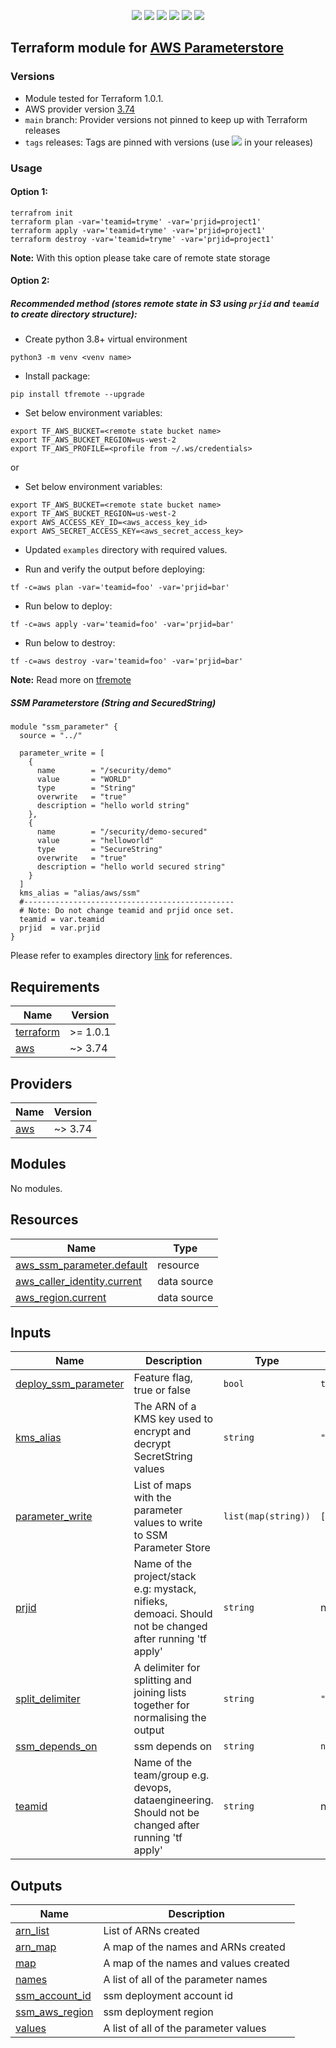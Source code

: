 <p align="center">
    <a href="https://github.com/tomarv2/terraform-aws-parameterstore/actions/workflows/pre-commit.yml" alt="Pre Commit">
        <img src="https://github.com/tomarv2/terraform-aws-parameterstore/actions/workflows/pre-commit.yml/badge.svg?branch=main" /></a>
    <a href="https://www.apache.org/licenses/LICENSE-2.0" alt="license">
        <img src="https://img.shields.io/github/license/tomarv2/terraform-aws-parameterstore" /></a>
    <a href="https://github.com/tomarv2/terraform-aws-parameterstore/tags" alt="GitHub tag">
        <img src="https://img.shields.io/github/v/tag/tomarv2/terraform-aws-parameterstore" /></a>
    <a href="https://github.com/tomarv2/terraform-aws-parameterstore/pulse" alt="Activity">
        <img src="https://img.shields.io/github/commit-activity/m/tomarv2/terraform-aws-parameterstore" /></a>
    <a href="https://stackoverflow.com/users/6679867/tomarv2" alt="Stack Exchange reputation">
        <img src="https://img.shields.io/stackexchange/stackoverflow/r/6679867"></a>
    <a href="https://twitter.com/intent/follow?screen_name=varuntomar2019" alt="follow on Twitter">
        <img src="https://img.shields.io/twitter/follow/varuntomar2019?style=social&logo=twitter"></a>
</p>

## Terraform module for [AWS Parameterstore](https://registry.terraform.io/modules/tomarv2/parameterstore/aws/latest)

### Versions

- Module tested for Terraform 1.0.1.
- AWS provider version [3.74](https://registry.terraform.io/providers/hashicorp/aws/latest)
- `main` branch: Provider versions not pinned to keep up with Terraform releases
- `tags` releases: Tags are pinned with versions (use <a href="https://github.com/tomarv2/terraform-aws-parameterstore/tags" alt="GitHub tag">
        <img src="https://img.shields.io/github/v/tag/tomarv2/terraform-aws-parameterstore" /></a> in your releases)

### Usage

#### Option 1:

```
terrafrom init
terraform plan -var='teamid=tryme' -var='prjid=project1'
terraform apply -var='teamid=tryme' -var='prjid=project1'
terraform destroy -var='teamid=tryme' -var='prjid=project1'
```
**Note:** With this option please take care of remote state storage

#### Option 2:

##### Recommended method (stores remote state in S3 using `prjid` and `teamid` to create directory structure):

- Create python 3.8+ virtual environment
```
python3 -m venv <venv name>
```

- Install package:
```
pip install tfremote --upgrade
```

- Set below environment variables:
```
export TF_AWS_BUCKET=<remote state bucket name>
export TF_AWS_BUCKET_REGION=us-west-2
export TF_AWS_PROFILE=<profile from ~/.ws/credentials>
```

or

- Set below environment variables:
```
export TF_AWS_BUCKET=<remote state bucket name>
export TF_AWS_BUCKET_REGION=us-west-2
export AWS_ACCESS_KEY_ID=<aws_access_key_id>
export AWS_SECRET_ACCESS_KEY=<aws_secret_access_key>
```

- Updated `examples` directory with required values.

- Run and verify the output before deploying:
```
tf -c=aws plan -var='teamid=foo' -var='prjid=bar'
```

- Run below to deploy:
```
tf -c=aws apply -var='teamid=foo' -var='prjid=bar'
```

- Run below to destroy:
```
tf -c=aws destroy -var='teamid=foo' -var='prjid=bar'
```

**Note:** Read more on [tfremote](https://github.com/tomarv2/tfremote)
##### SSM Parameterstore (String and SecuredString)
```
module "ssm_parameter" {
  source = "../"

  parameter_write = [
    {
      name        = "/security/demo"
      value       = "WORLD"
      type        = "String"
      overwrite   = "true"
      description = "hello world string"
    },
    {
      name        = "/security/demo-secured"
      value       = "helloworld"
      type        = "SecureString"
      overwrite   = "true"
      description = "hello world secured string"
    }
  ]
  kms_alias = "alias/aws/ssm"
  #-----------------------------------------------
  # Note: Do not change teamid and prjid once set.
  teamid = var.teamid
  prjid  = var.prjid
}
```

Please refer to examples directory [link](examples) for references.

<!-- BEGIN_TF_DOCS -->
## Requirements

| Name | Version |
|------|---------|
| <a name="requirement_terraform"></a> [terraform](#requirement\_terraform) | >= 1.0.1 |
| <a name="requirement_aws"></a> [aws](#requirement\_aws) | ~> 3.74 |

## Providers

| Name | Version |
|------|---------|
| <a name="provider_aws"></a> [aws](#provider\_aws) | ~> 3.74 |

## Modules

No modules.

## Resources

| Name | Type |
|------|------|
| [aws_ssm_parameter.default](https://registry.terraform.io/providers/hashicorp/aws/latest/docs/resources/ssm_parameter) | resource |
| [aws_caller_identity.current](https://registry.terraform.io/providers/hashicorp/aws/latest/docs/data-sources/caller_identity) | data source |
| [aws_region.current](https://registry.terraform.io/providers/hashicorp/aws/latest/docs/data-sources/region) | data source |

## Inputs

| Name | Description | Type | Default | Required |
|------|-------------|------|---------|:--------:|
| <a name="input_deploy_ssm_parameter"></a> [deploy\_ssm\_parameter](#input\_deploy\_ssm\_parameter) | Feature flag, true or false | `bool` | `true` | no |
| <a name="input_kms_alias"></a> [kms\_alias](#input\_kms\_alias) | The ARN of a KMS key used to encrypt and decrypt SecretString values | `string` | `"aws/ssm"` | no |
| <a name="input_parameter_write"></a> [parameter\_write](#input\_parameter\_write) | List of maps with the parameter values to write to SSM Parameter Store | `list(map(string))` | `[]` | no |
| <a name="input_prjid"></a> [prjid](#input\_prjid) | Name of the project/stack e.g: mystack, nifieks, demoaci. Should not be changed after running 'tf apply' | `string` | n/a | yes |
| <a name="input_split_delimiter"></a> [split\_delimiter](#input\_split\_delimiter) | A delimiter for splitting and joining lists together for normalising the output | `string` | `"~^~"` | no |
| <a name="input_ssm_depends_on"></a> [ssm\_depends\_on](#input\_ssm\_depends\_on) | ssm depends on | `string` | `null` | no |
| <a name="input_teamid"></a> [teamid](#input\_teamid) | Name of the team/group e.g. devops, dataengineering. Should not be changed after running 'tf apply' | `string` | n/a | yes |

## Outputs

| Name | Description |
|------|-------------|
| <a name="output_arn_list"></a> [arn\_list](#output\_arn\_list) | List of ARNs created |
| <a name="output_arn_map"></a> [arn\_map](#output\_arn\_map) | A map of the names and ARNs created |
| <a name="output_map"></a> [map](#output\_map) | A map of the names and values created |
| <a name="output_names"></a> [names](#output\_names) | A list of all of the parameter names |
| <a name="output_ssm_account_id"></a> [ssm\_account\_id](#output\_ssm\_account\_id) | ssm deployment account id |
| <a name="output_ssm_aws_region"></a> [ssm\_aws\_region](#output\_ssm\_aws\_region) | ssm deployment region |
| <a name="output_values"></a> [values](#output\_values) | A list of all of the parameter values |
<!-- END_TF_DOCS -->
